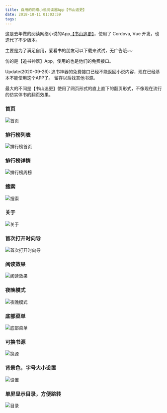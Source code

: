 ```yaml
---
title: 自用的网络小说阅读器App【书山追更】
date: 2018-10-11 01:03:59
tags:
---
```


这是去年做的阅读网络小说的App[【书山追更】](/downloads/sszg.apk)，使用了 Cordova, Vue 开发，也迭代了不少版本。

主要是为了满足自用，爱看书的朋友可以下载来试试，无广告哦~~

仿的是【追书神器】App，使用的也是他们的免费接口。

Update(2020-09-26): 追书神器的免费接口已经不能返回小说内容，现在已经基本不能使用这个APP了。
留存以后找其他书源。

<!-- more -->

最大的不同是【书山追更】使用了网页形式的直上直下的翻页形式，不像现在流行的仿实体书的翻页效果。

### 首页
![首页](/images/sszg/hp.png)

### 排行榜列表
![排行榜首页](/images/sszg/rank.png)

### 排行榜详情
![排行榜周榜](/images/sszg/rank-week.png)

### 搜索
![搜索](/images/sszg/search.png)

### 关于
![关于](/images/sszg/about.png)

### 首次打开时向导
![首次打开时向导](/images/sszg/guides.png)

### 阅读效果
![阅读效果](/images/sszg/read.png)

### 夜晚模式
![夜晚模式](/images/sszg/night-mode.png)

### 底部菜单
![底部菜单](/images/sszg/read-menu.png)

### 可换书源
![换源](/images/sszg/sources.png)

### 背景色，字号大小设置
![设置](/images/sszg/setting.png)

### 单屏显示目录，方便跳转
![目录](/images/sszg/catalog.png)
